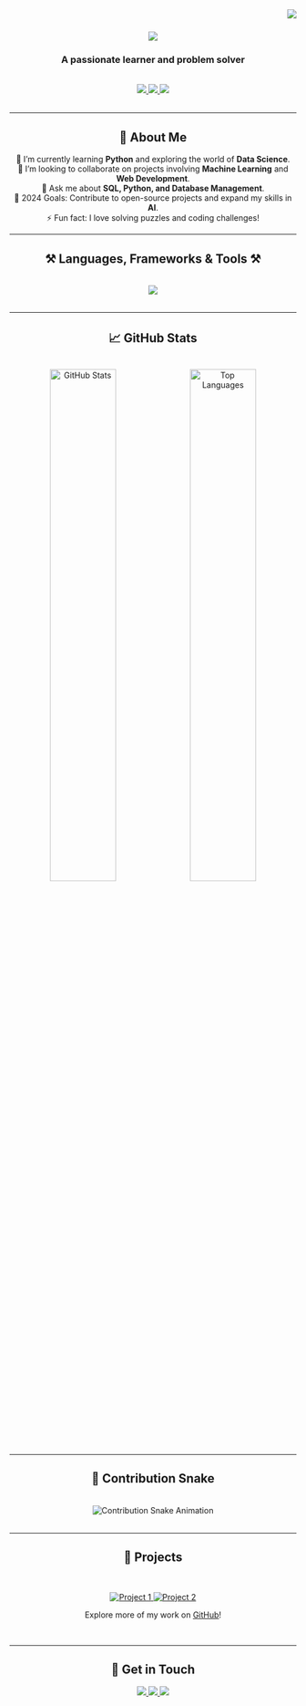 <img align="right" src="https://visitor-badge.laobi.icu/badge?page_id=AlvinChin1608.AlvinChin1608" />

<h1 align="center">
    <img src="https://readme-typing-svg.herokuapp.com/?font=Righteous&size=35&center=true&vCenter=true&width=500&height=70&duration=4000&lines=Hi+There!+👋;+I'm+Alvin+Chin!;" />
</h1>

<h3 align="center">A passionate learner and problem solver</h3>

<br/>

<div align="center">
    <a href="https://linkedin.com/in/alvinchin168/" target="_blank">
        <img src="https://img.shields.io/badge/LinkedIn-0077B5?style=for-the-badge&logo=linkedin&logoColor=white" target="_blank" />
    </a>
    <a href="mailto:alvinchin1608@gmail.com" target="_blank">
        <img src="https://img.shields.io/badge/Email-D14836?style=for-the-badge&logo=gmail&logoColor=white" target="_blank" />
    </a>
    <a href="https://github.com/AlvinChin1608" target="_blank">
        <img src="https://img.shields.io/badge/GitHub-100000?style=for-the-badge&logo=github&logoColor=white" target="_blank" />
    </a>
</div>

<br/>
<hr/>

<h2 align="center">🚀 About Me</h2>
<p align="center">
  🌱 I’m currently learning <strong>Python</strong> and exploring the world of <strong>Data Science</strong>.<br/>
  👯 I’m looking to collaborate on projects involving <strong>Machine Learning</strong> and <strong>Web Development</strong>.<br/>
  💬 Ask me about <strong>SQL, Python, and Database Management</strong>.<br/>
  🎯 2024 Goals: Contribute to open-source projects and expand my skills in <strong>AI</strong>.<br/>
  ⚡ Fun fact: I love solving puzzles and coding challenges!
</p>

<hr/>

<h2 align="center">⚒️ Languages, Frameworks & Tools ⚒️</h2>
<br/>
<div align="center">
    <img src="https://skillicons.dev/icons?i=python,js,html,css,bootstrap,mysql,mongodb,git,github,vscode,php,flask,r" />
</div>

<br/>
<hr/>

<h2 align="center">📈 GitHub Stats</h2>
<br/>
<div align="center">
  <img width="48%" src="https://github-readme-stats.vercel.app/api?username=AlvinChin1608&count_private=true&show_icons=true&theme=react&rank_icon=github&border_radius=10" alt="GitHub Stats" />
  <img width="48%" src="https://github-readme-stats.vercel.app/api/top-langs/?username=AlvinChin1608&hide=HTML&langs_count=8&layout=compact&theme=react&border_radius=10&size_weight=0.5&count_weight=0.5&exclude_repo=github-readme-stats" alt="Top Languages" />
</div>

<br/>
<hr/>

<h2 align="center">🐍 Contribution Snake</h2>
<br/>
<div align="center">
    <img src="https://raw.githubusercontent.com/AlvinChin1608/AlvinChin1608/output/github-contribution-grid-snake.svg" alt="Contribution Snake Animation" />
</div>

<br/>
<hr/>

<h2 align="center">🌟 Projects</h2>
<br/>
<div align="center">
  <p>
    <a href="https://github.com/AlvinChin1608/Project1">
      <img src="https://github-readme-stats.vercel.app/api/pin/?username=AlvinChin1608&repo=Project1&theme=react" alt="Project 1" />
    </a>
    <a href="https://github.com/AlvinChin1608/Project2">
      <img src="https://github-readme-stats.vercel.app/api/pin/?username=AlvinChin1608&repo=Project2&theme=react" alt="Project 2" />
    </a>
  </p>
  <p>Explore more of my work on <a href="https://github.com/AlvinChin1608?tab=repositories">GitHub</a>!</p>
</div>

<br/>
<hr/>

<h2 align="center">💬 Get in Touch</h2>
<p align="center">
    <a href="https://linkedin.com/in/alvinchin168/" target="_blank">
        <img src="https://img.shields.io/badge/LinkedIn-0077B5?style=flat-square&logo=linkedin&logoColor=white" target="_blank" />
    </a>
    <a href="mailto:alvinchin1608@gmail.com" target="_blank">
        <img src="https://img.shields.io/badge/Email-D14836?style=flat-square&logo=gmail&logoColor=white" target="_blank" />
    </a>
    <a href="https://twitter.com/yourhandle" target="_blank">
        <img src="https://img.shields.io/badge/Twitter-1DA1F2?style=flat-square&logo=twitter&logoColor=white" target="_blank" />
    </a>
</p>
